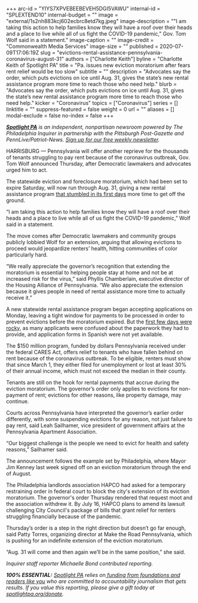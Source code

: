 +++
arc-id = "YIYS7XPVEBEEBEVEH5DGI5VAWU"
internal-id = "SPLEXTEND10"
internal-budget = ""
image = "external/1s2nh883kcj602ecbrc8etd7kg.jpeg"
image-description = "\"I am taking this action to help families know they will have a roof over their heads and a place to live while all of us fight the COVID-19 pandemic,\" Gov. Tom Wolf said in a statement."
image-caption = ""
image-credit = "Commonwealth Media Services"
image-size = ""
published = 2020-07-09T17:06:19Z
slug = "evictions-rental-assistance-pennsylvania-coronavirus-august-31"
authors = ["Charlotte Keith"]
byline = "Charlotte Keith of Spotlight PA"
title = "Pa. issues new eviction moratorium after fears rent relief would be too slow"
subtitle = ""
description = "Advocates say the order, which puts evictions on ice until Aug. 31, gives the state’s new rental assistance program more time to reach those who need help."
blurb = "Advocates say the order, which puts evictions on ice until Aug. 31, gives the state’s new rental assistance program more time to reach those who need help."
kicker = "Coronavirus"
topics = ["Coronavirus"]
series = []
linktitle = ""
suppress-featured = false
weight = 0
url = ""
aliases = []
modal-exclude = false
no-index = false
+++

<a href="https://www.spotlightpa.org/"><i><b>Spotlight PA</b></i></a><i> is an independent, nonpartisan newsroom powered by The Philadelphia Inquirer in partnership with the Pittsburgh Post-Gazette and PennLive/Patriot-News. </i><a href="https://www.spotlightpa.org/newsletters"><i>Sign up for our free weekly newsletter</i></a><i>.</i>

HARRISBURG — Pennsylvania will offer another reprieve for the thousands of tenants struggling to pay rent because of the coronavirus outbreak, Gov. Tom Wolf announced Thursday, after Democratic lawmakers and advocates urged him to act.

The statewide eviction and foreclosure moratorium, which had been set to expire Saturday, will now run through Aug. 31, giving a new rental assistance program <a href="https://www.spotlightpa.org/news/2020/07/rental-assistance-pennsylvania-coronavirus-spanish-applications/">that stumbled in its first days</a> more time to get off the ground.

“I am taking this action to help families know they will have a roof over their heads and a place to live while all of us fight the COVID-19 pandemic,” Wolf said in a statement. 

The move comes after Democratic lawmakers and community groups publicly lobbied Wolf for an extension, arguing that allowing evictions to proceed would jeopardize renters’ health, hitting communities of color particularly hard. 

“We really appreciate the governor’s recognition that extending the moratorium is essential to helping people stay at home and not be at increased risk for the virus,” said Phyllis Chamberlain, executive director of the Housing Alliance of Pennsylvania. “We also appreciate the extension because it gives people in need of rental assistance more time to actually receive it.” 

A new statewide rental assistance program began accepting applications on Monday, leaving a tight window for payments to be processed in order to prevent evictions before the moratorium expired. But the <a href="https://www.spotlightpa.org/news/2020/07/rental-assistance-pennsylvania-coronavirus-spanish-applications/">first few days were rocky</a>, as many applicants were confused about the paperwork they had to provide, and application forms in Spanish were not yet available.

<script src="https://www.spotlightpa.org/embed.js" async></script><div data-spl-embed-version="1" data-spl-src="https://www.spotlightpa.org/embeds/donate/"></div>

The $150 million program, funded by dollars Pennsylvania received under the federal CARES Act, offers relief to tenants who have fallen behind on rent because of the coronavirus outbreak. To be eligible, renters must show that since March 1, they either filed for unemployment or lost at least 30% of their annual income, which must not exceed the median in their county. 

Tenants are still on the hook for rental payments that accrue during the eviction moratorium. The governor’s order only applies to evictions for non-payment of rent; evictions for other reasons, like property damage, may continue. 

Courts across Pennsylvania have interpreted the governor’s earlier order differently, with some suspending evictions for any reason, not just failure to pay rent, said Leah Sailhamer, vice president of government affairs at the Pennsylvania Apartment Association. 

<script src="https://www.spotlightpa.org/embed.js" async></script><div data-spl-embed-version="1" data-spl-src="https://www.spotlightpa.org/embeds/newsletter/"></div>

“Our biggest challenge is the people we need to evict for health and safety reasons,” Sailhamer said. 

The announcement follows the example set by Philadelphia, where Mayor Jim Kenney last week signed off on an eviction moratorium through the end of August. 

The Philadelphia landlords association HAPCO had asked for a temporary restraining order in federal court to block the city's extension of its eviction moratorium. The governor's order Thursday rendered that request moot and the association withdrew it. By July 16, HAPCO plans to amend its lawsuit challenging City Council's package of bills that grant relief for renters struggling financially because of the pandemic.

Thursday’s order is a step in the right direction but doesn’t go far enough, said Patty Torres, organizing director at Make the Road Pennsylvania, which is pushing for an indefinite extension of the eviction moratorium. 

“Aug. 31 will come and then again we’ll be in the same position,” she said. 

<i>Inquirer staff reporter Michaelle Bond contributed reporting.</i>

<i><b>100% ESSENTIAL:</b></i> <a href="https://www.spotlightpa.org/"><i>Spotlight PA</i></a><i> relies on</i><a href="https://www.spotlightpa.org/support"><i> funding from foundations and readers like you</i></a><i> who are committed to accountability journalism that gets results. If you value this reporting, please give a gift today at </i><a href="http://spotlightpa.org/donate"><i>spotlightpa.org/donate</i></a><i>.</i>
